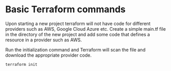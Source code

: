 # Basic Terraform commands

Upon starting a new project terraform will not have code for different providers such as AWS, Google Cloud Azure etc.  Create a simple main.tf file in the directory of the new project and add some code that defines a resource in a provider such as AWS.

Run the initialization command and Terraform will scan the file and download the appropriate provider code.

```sh
terraform init
```
